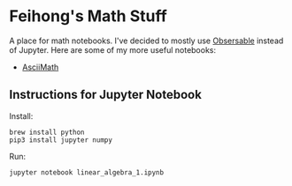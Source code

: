 # Feihong's Math Stuff

A place for math notebooks. I've decided to mostly use [Obsersable](https://observablehq.com/@feihong) instead of Jupyter. Here are some of my more useful notebooks:

- [AsciiMath](https://observablehq.com/@feihong/asciimath)

## Instructions for Jupyter Notebook

Install:

```
brew install python
pip3 install jupyter numpy
```

Run:

```
jupyter notebook linear_algebra_1.ipynb
```
